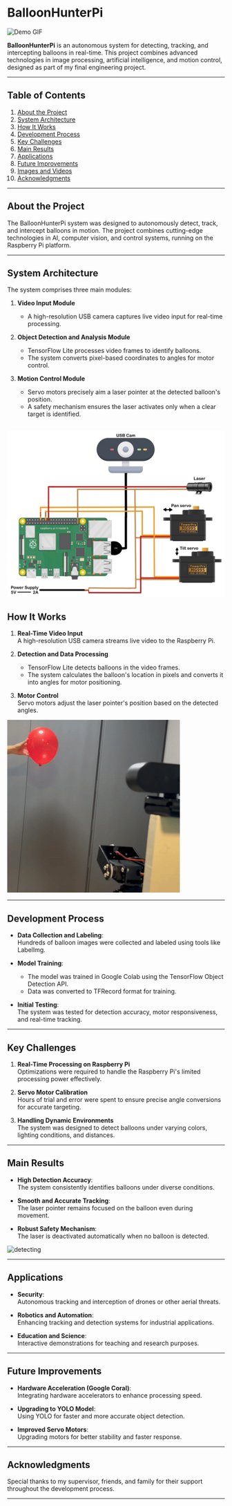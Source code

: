 # BalloonHunterPi

![Demo GIF](Images/IMG_4549.png)

**BalloonHunterPi** is an autonomous system for detecting, tracking, and intercepting balloons in real-time. This project combines advanced technologies in image processing, artificial intelligence, and motion control, designed as part of my final engineering project.

---

## Table of Contents
1. [About the Project](#about-the-project)
2. [System Architecture](#system-architecture)
3. [How It Works](#how-it-works)
4. [Development Process](#development-process)
5. [Key Challenges](#key-challenges)
6. [Main Results](#main-results)
7. [Applications](#applications)
8. [Future Improvements](#future-improvements)
9. [Images and Videos](#images-and-videos)
10. [Acknowledgments](#acknowledgments)

---

## About the Project
The BalloonHunterPi system was designed to autonomously detect, track, and intercept balloons in motion. The project combines cutting-edge technologies in AI, computer vision, and control systems, running on the Raspberry Pi platform.

---

## System Architecture
The system comprises three main modules:
1. **Video Input Module**  
   - A high-resolution USB camera captures live video input for real-time processing.

2. **Object Detection and Analysis Module**  
   - TensorFlow Lite processes video frames to identify balloons.  
   - The system converts pixel-based coordinates to angles for motor control.

3. **Motion Control Module**  
   - Servo motors precisely aim a laser pointer at the detected balloon's position.  
   - A safety mechanism ensures the laser activates only when a clear target is identified.

![architecture](Images/architecture.jpg)
---

## How It Works
1. **Real-Time Video Input**  
   A high-resolution USB camera streams live video to the Raspberry Pi.  

2. **Detection and Data Processing**  
   - TensorFlow Lite detects balloons in the video frames.  
   - The system calculates the balloon's location in pixels and converts it into angles for motor positioning.  

3. **Motor Control**  
   Servo motors adjust the laser pointer's position based on the detected angles.
   
![Demo GIF](Images/Balloon_detection.gif)

---

## Development Process
- **Data Collection and Labeling**:  
  Hundreds of balloon images were collected and labeled using tools like LabelImg.  

- **Model Training**:  
  - The model was trained in Google Colab using the TensorFlow Object Detection API.  
  - Data was converted to TFRecord format for training.  

- **Initial Testing**:  
  The system was tested for detection accuracy, motor responsiveness, and real-time tracking.

---

## Key Challenges
1. **Real-Time Processing on Raspberry Pi**  
   Optimizations were required to handle the Raspberry Pi's limited processing power effectively.

2. **Servo Motor Calibration**  
   Hours of trial and error were spent to ensure precise angle conversions for accurate targeting.

3. **Handling Dynamic Environments**  
   The system was designed to detect balloons under varying colors, lighting conditions, and distances.

---

## Main Results
- **High Detection Accuracy**:  
  The system consistently identifies balloons under diverse conditions.  

- **Smooth and Accurate Tracking**:  
  The laser pointer remains focused on the balloon even during movement.  

- **Robust Safety Mechanism**:  
  The laser is deactivated automatically when no balloon is detected.  

![detecting](Images/IMG_4564.png)

---

## Applications
- **Security**:  
  Autonomous tracking and interception of drones or other aerial threats.  

- **Robotics and Automation**:  
  Enhancing tracking and detection systems for industrial applications.  

- **Education and Science**:  
  Interactive demonstrations for teaching and research purposes.  

---

## Future Improvements
- **Hardware Acceleration (Google Coral)**:  
  Integrating hardware accelerators to enhance processing speed.  

- **Upgrading to YOLO Model**:  
  Using YOLO for faster and more accurate object detection.  

- **Improved Servo Motors**:  
  Upgrading motors for better stability and faster response.  


---

## Acknowledgments
Special thanks to my supervisor, friends, and family for their support throughout the development process.  

---
